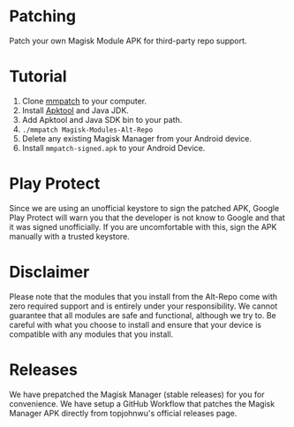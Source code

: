 # Patching
Patch your own Magisk Module APK for third-party repo support.

# Tutorial
1. Clone [mmpatch](https://github.com/tytydraco/mmpatch) to your computer.
2. Install [Apktool](https://github.com/iBotPeaches/Apktool) and Java JDK.
3. Add Apktool and Java SDK bin to your path.
4. `./mmpatch Magisk-Modules-Alt-Repo`
5. Delete any existing Magisk Manager from your Android device.
6. Install `mmpatch-signed.apk` to your Android Device.

# Play Protect
Since we are using an unofficial keystore to sign the patched APK, Google Play Protect will warn you that the developer is not know to Google and that it was signed unofficially. If you are uncomfortable with this, sign the APK manually with a trusted keystore.

# Disclaimer
Please note that the modules that you install from the Alt-Repo come with zero required support and is entirely under your responsibility. We cannot guarantee that all modules are safe and functional, although we try to. Be careful with what you choose to install and ensure that your device is compatible with any modules that you install.

# Releases
We have prepatched the Magisk Manager (stable releases) for you for convenience. We have setup a GitHub Workflow that patches the Magisk Manager APK directly from topjohnwu's official releases page.
